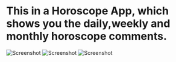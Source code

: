 # This in a Horoscope App, which shows you the daily,weekly and monthly horoscope comments.
![Screenshot](horoscope.png) ![Screenshot](horoscope2.png) ![Screenshot](horoscope3.png)
